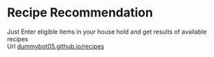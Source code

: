 # Recipe Recommendation
Just Enter eligible items in your house hold and get results of available recipes<br />
Url
<a href="dummybot05.github.io/recipes">dummybot05.github.io/recipes</a>
